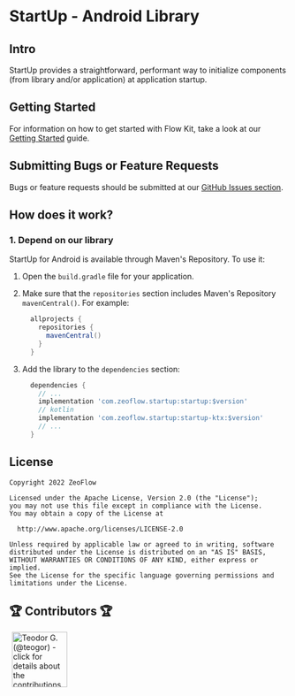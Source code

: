 # StartUp - Android Library

## Intro
StartUp provides a straightforward, performant way to initialize components (from library and/or application) at application startup.

## Getting Started
For information on how to get started with Flow Kit,
take a look at our [Getting Started](docs/getting-started.md) guide.

## Submitting Bugs or Feature Requests
Bugs or feature requests should be submitted at our [GitHub Issues section](https://github.com/zeoflow/startup/issues).

## How does it work?
### 1. Depend on our library

StartUp for Android is available through Maven's Repository.
To use it:

1.  Open the `build.gradle` file for your application.
2.  Make sure that the `repositories` section includes Maven's Repository
    `mavenCentral()`. For example:

    ```groovy
      allprojects {
        repositories {
          mavenCentral()
        }
      }
    ```

3.  Add the library to the `dependencies` section:

    ```groovy
      dependencies {
        // ...
        implementation 'com.zeoflow.startup:startup:$version'
        // kotlin
        implementation 'com.zeoflow.startup:startup-ktx:$version'
        // ...
      }
    ```
    
## License
    Copyright 2022 ZeoFlow
    
    Licensed under the Apache License, Version 2.0 (the "License");
    you may not use this file except in compliance with the License.
    You may obtain a copy of the License at
    
      http://www.apache.org/licenses/LICENSE-2.0
    
    Unless required by applicable law or agreed to in writing, software
    distributed under the License is distributed on an "AS IS" BASIS,
    WITHOUT WARRANTIES OR CONDITIONS OF ANY KIND, either express or implied.
    See the License for the specific language governing permissions and
    limitations under the License.

## 🏆 Contributors 🏆

<!-- ZEOBOT-LIST:START - Do not remove or modify this section -->
<!-- prettier-ignore-start -->
<!-- markdownlint-disable -->
<p float="left">
<a href="docs/contributors.md#pushpin-teodor-g-teogor"><img width="100" src="https://avatars.githubusercontent.com/u/22307006?v=4" hspace=5 title='Teodor G. (@teogor) - click for details about the contributions'></a>
</p>

<!-- markdownlint-enable -->
<!-- prettier-ignore-end -->
<!-- ZEOBOT-LIST:END -->